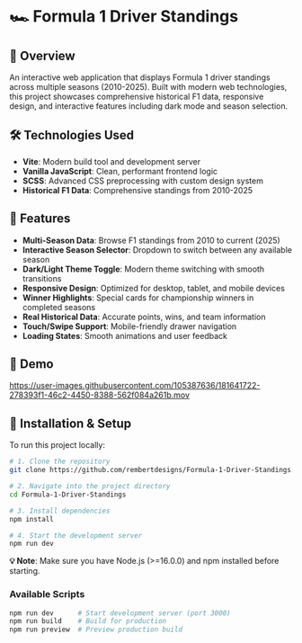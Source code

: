# 🏎️ Formula 1 Driver Standings

## 📌 Overview
An interactive web application that displays Formula 1 driver standings across multiple seasons (2010-2025). Built with modern web technologies, this project showcases comprehensive historical F1 data, responsive design, and interactive features including dark mode and season selection.

## 🛠️ Technologies Used
- **Vite**: Modern build tool and development server
- **Vanilla JavaScript**: Clean, performant frontend logic
- **SCSS**: Advanced CSS preprocessing with custom design system
- **Historical F1 Data**: Comprehensive standings from 2010-2025

## 🚀 Features
- **Multi-Season Data**: Browse F1 standings from 2010 to current (2025)
- **Interactive Season Selector**: Dropdown to switch between any available season
- **Dark/Light Theme Toggle**: Modern theme switching with smooth transitions
- **Responsive Design**: Optimized for desktop, tablet, and mobile devices
- **Winner Highlights**: Special cards for championship winners in completed seasons
- **Real Historical Data**: Accurate points, wins, and team information
- **Touch/Swipe Support**: Mobile-friendly drawer navigation
- **Loading States**: Smooth animations and user feedback

## 📸 Demo
https://user-images.githubusercontent.com/105387636/181641722-278393f1-46c2-4450-8388-562f084a261b.mov

## 🧰 Installation & Setup
To run this project locally:
```bash
# 1. Clone the repository
git clone https://github.com/rembertdesigns/Formula-1-Driver-Standings.git

# 2. Navigate into the project directory
cd Formula-1-Driver-Standings

# 3. Install dependencies
npm install

# 4. Start the development server
npm run dev
```
**💡 Note**: Make sure you have Node.js (>=16.0.0) and npm installed before starting.

### Available Scripts
```bash
npm run dev      # Start development server (port 3000)
npm run build    # Build for production
npm run preview  # Preview production build
